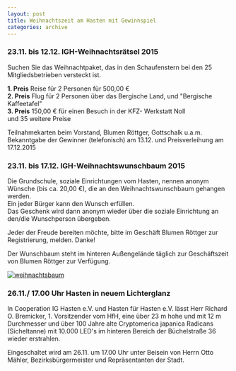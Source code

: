 ```yaml
---
layout: post
title: Weihnachtszeit am Hasten mit Gewinnspiel
categories: archive
---
```


<div class="panel panel-default">
  <div class="panel-heading">
    <h3 class="panel-title">
      <strong>23.11. bis 12.12.</strong> IGH-Weihnachtsrätsel 2015
    </h3>
  </div>
  <div class="panel-body">
    <p>
      Suchen Sie das Weihnachtpaket, das in den Schaufenstern bei den 25 Mitgliedsbetrieben versteckt ist.
    </p>
    <p>
      <strong>1. Preis</strong> Reise für 2 Personen für 500,00 €<br>
      <strong>2. Preis</strong> Flug für 2 Personen über das Bergische Land, und "Bergische Kaffeetafel"<br>
      <strong>3. Preis</strong> 150,00 € für einen Besuch in der KFZ- Werkstatt Noll<br>
      und 35 weitere Preise
    </p>
    <p>
      Teilnahmekarten beim Vorstand, Blumen Röttger, Gottschalk u.a.m.<br>
      Bekanntgabe der Gewinner (telefonisch) am 13.12. und Preisverleihung am 17.12.2015
    </p>
  </div>
</div>

<div class="panel panel-default">
  <div class="panel-heading">
    <h3 class="panel-title">
      <strong>23.11. bis 17.12.</strong> IGH-Weihnachtswunschbaum 2015
    </h3>
  </div>
  <div class="panel-body">
    <div class="row">
      <div class="col-md-8">
        <p>
          Die Grundschule, soziale Einrichtungen vom Hasten, nennen anonym Wünsche (bis ca. 20,00 €), die an den Weihnachtswunschbaum gehangen werden.<br>
          Ein jeder Bürger kann den Wunsch erfüllen.<br>
          Das Geschenk wird dann anonym wieder über die soziale Einrichtung an den/die Wunschperson übergeben.
        </p>
        <p>
          Jeder der Freude bereiten möchte, bitte im Geschäft Blumen Röttger zur Registrierung, melden. Danke!
        </p>
        <p>
          Der Wunschbaum steht im hinteren Außengelände täglich zur Geschäftszeit von Blumen Röttger zur Verfügung.
        </p>
      </div>
      <div class="col-md-4 text-right">
        <a href="{{ site.baseurl }}/images/2015/weihnachtsbaum.jpg">
          <img src="{{ site.baseurl }}/images/2015/weihnachtsbaum_thumb.jpg" alt="weihnachtsbaum" />
        </a>
      </div>
    </div>
  </div>
</div>

<div class="panel panel-default">
  <div class="panel-heading">
    <h3 class="panel-title">
      <strong>26.11./ 17.00 Uhr</strong> Hasten in neuem Lichterglanz
    </h3>
  </div>
  <div class="panel-body">
    <p>
      In Cooperation IG Hasten e.V. und Hasten für Hasten e.V. lässt
      Herr Richard O. Bremicker, 1. Vorsitzender vom HfH, eine über 23 m hohe und mit
      12 m Durchmesser und über 100 Jahre alte Cryptomerica japanica Radicans
      (Sicheltanne) mit 10.000 LED's im hinteren Bereich der Büchelstraße 36 wieder
      erstrahlen.
    </p>
    <p>
      Eingeschaltet wird am 26.11. um 17.00 Uhr unter Beisein von Herrn Otto Mähler,
      Bezirksbürgermeister und Repräsentanten der Stadt.
    </p>
  </div>
</div>
